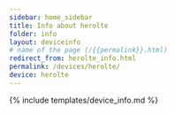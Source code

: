 ```yaml
---
sidebar: home_sidebar
title: Info about herolte
folder: info
layout: deviceinfo
# name of the page (/{{permalink}}.html)
redirect_from: herolte_info.html
permalink: /devices/herolte/
device: herolte
---
```

{% include templates/device_info.md %}

